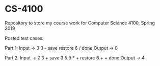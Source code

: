 # CS-4100
Repository to store my course work for Computer Science 4100, Spring 2019

Posted test cases:

Part 1: 
Input -> 3 3 - save restore 6 / done
Output -> 0

Part 2:
Input -> 2 3 + save 3 5 9 * + restore 6 + + done
Output -> 4
